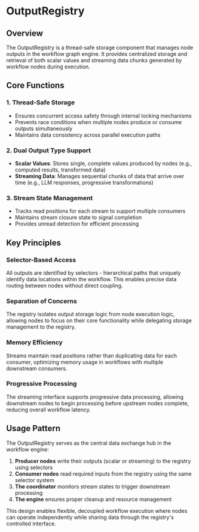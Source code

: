 # OutputRegistry

## Overview

The OutputRegistry is a thread-safe storage component that manages node outputs in the workflow graph engine. It provides centralized storage and retrieval of both scalar values and streaming data chunks generated by workflow nodes during execution.

## Core Functions

### 1. Thread-Safe Storage

- Ensures concurrent access safety through internal locking mechanisms
- Prevents race conditions when multiple nodes produce or consume outputs simultaneously
- Maintains data consistency across parallel execution paths

### 2. Dual Output Type Support

- **Scalar Values**: Stores single, complete values produced by nodes (e.g., computed results, transformed data)
- **Streaming Data**: Manages sequential chunks of data that arrive over time (e.g., LLM responses, progressive transformations)

### 3. Stream State Management

- Tracks read positions for each stream to support multiple consumers
- Maintains stream closure state to signal completion
- Provides unread detection for efficient processing

## Key Principles

### Selector-Based Access

All outputs are identified by selectors - hierarchical paths that uniquely identify data locations within the workflow. This enables precise data routing between nodes without direct coupling.

### Separation of Concerns

The registry isolates output storage logic from node execution logic, allowing nodes to focus on their core functionality while delegating storage management to the registry.

### Memory Efficiency

Streams maintain read positions rather than duplicating data for each consumer, optimizing memory usage in workflows with multiple downstream consumers.

### Progressive Processing

The streaming interface supports progressive data processing, allowing downstream nodes to begin processing before upstream nodes complete, reducing overall workflow latency.

## Usage Pattern

The OutputRegistry serves as the central data exchange hub in the workflow engine:

1. **Producer nodes** write their outputs (scalar or streaming) to the registry using selectors
2. **Consumer nodes** read required inputs from the registry using the same selector system
3. **The coordinator** monitors stream states to trigger downstream processing
4. **The engine** ensures proper cleanup and resource management

This design enables flexible, decoupled workflow execution where nodes can operate independently while sharing data through the registry's controlled interface.
